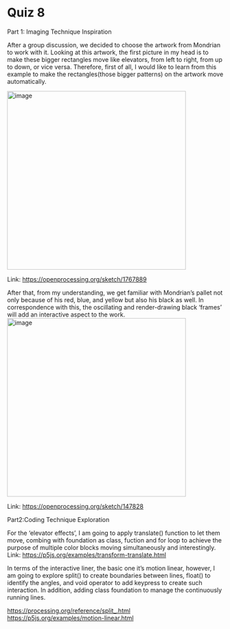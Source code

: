 # Quiz 8

Part 1: Imaging Technique Inspiration

After a group discussion, we decided to choose the artwork from Mondrian to work with it. Looking at this artwork, the first picture in my head is to make these bigger rectangles move like elevators, from left to right, from up to down, or vice versa. Therefore, first of all, I would like to learn from this example to make the rectangles(those bigger patterns) on the artwork move automatically.

<img width="416" alt="image" src="https://github.com/sylvieissilver/xtan0713_9103_tu3/assets/145085401/0a01852d-32ef-4258-b088-946b086e1026">

Link: https://openprocessing.org/sketch/1767889

After that, from my understanding, we get familiar with Mondrian’s pallet not only because of his red, blue, and yellow but also his black as well. In correspondence with this, the oscillating and render-drawing black ‘frames’ will add an interactive aspect to the work.
<img width="416" alt="image" src="https://github.com/sylvieissilver/xtan0713_9103_tu3/assets/145085401/4375f6cc-adf9-4ebd-b6e8-9119343a9244">
  
Link: https://openprocessing.org/sketch/147828

Part2:Coding Technique Exploration

For the ‘elevator effects’, I am going to apply translate() function to let them move, combing with foundation as class, fuction and for loop to achieve the purpose of multiple color blocks moving simultaneously and interestingly.
Link: https://p5js.org/examples/transform-translate.html

In terms of the interactive liner, the basic one it’s motion linear, however, I am going to explore split() to create boundaries between lines, float() to identify the angles, and void operator to add keypress to create such interaction. In addition, adding class foundation to manage the continuously running lines.

https://processing.org/reference/split_.html
https://p5js.org/examples/motion-linear.html



